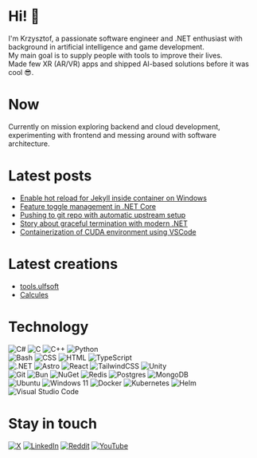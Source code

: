 # Hi! 👋
I'm Krzysztof, a passionate software engineer and .NET enthusiast with background in artificial intelligence and game development. \
My main goal is to supply people with tools to improve their lives. \
Made few XR (AR/VR) apps and shipped AI-based solutions before it was cool 😎.

# Now
Currently on mission exploring backend and cloud development, experimenting with frontend and messing around with software architecture.

# Latest posts
<!-- LATEST_BLOG_POSTS:START -->
- [Enable hot reload for Jekyll inside container on Windows](http://blog.kbegiedza.eu/enable-hot-reload-for-jekyll-inside-container-on-windows)
- [Feature toggle management in .NET Core](http://blog.kbegiedza.eu/feature-management-in-dotnet-core)
- [Pushing to git repo with automatic upstream setup](http://blog.kbegiedza.eu/git-push-with-automatic-upstream-setup)
- [Story about graceful termination with modern .NET](http://blog.kbegiedza.eu/dotnet-and-story-about-graceful-termination)
- [Containerization of CUDA environment using VSCode](http://blog.kbegiedza.eu/setup-cuda-developement-with-vscode)
<!-- LATEST_BLOG_POSTS:END -->

# Latest creations
- [tools.ulfsoft](https://tools.ulfsoft.com/)
- [Calcules](https://calcul.es/)

# Technology
![C#](https://img.shields.io/badge/C%23-%23239120.svg?logo=csharp&logoColor=white)
![C](https://img.shields.io/badge/C-00599C?logo=c&logoColor=white)
![C++](https://img.shields.io/badge/C++-%2300599C.svg?logo=c%2B%2B&logoColor=white)
![Python](https://img.shields.io/badge/Python-3776AB?logo=python&logoColor=fff) \
![Bash](https://img.shields.io/badge/Bash-4EAA25?logo=gnubash&logoColor=fff)
![CSS](https://img.shields.io/badge/CSS-1572B6?logo=css3&logoColor=fff)
![HTML](https://img.shields.io/badge/HTML-%23E34F26.svg?logo=html5&logoColor=white)
![TypeScript](https://img.shields.io/badge/TypeScript-3178C6?logo=typescript&logoColor=fff) \
![.NET](https://img.shields.io/badge/.NET-512BD4?logo=dotnet&logoColor=fff)
![Astro](https://img.shields.io/badge/Astro-BC52EE?logo=astro&logoColor=fff)
![React](https://img.shields.io/badge/React-%2320232a.svg?logo=react&logoColor=%2361DAFB)
![TailwindCSS](https://img.shields.io/badge/Tailwind%20CSS-%2338B2AC.svg?logo=tailwind-css&logoColor=white)
![Unity](https://img.shields.io/badge/Unity-%23000000.svg?logo=unity&logoColor=white) \
![Git](https://img.shields.io/badge/Git-F05032?logo=git&logoColor=fff)
![Bun](https://img.shields.io/badge/Bun-000?logo=bun&logoColor=fff)
![NuGet](https://img.shields.io/badge/NuGet-004880?logo=nuget&logoColor=fff)
![Redis](https://img.shields.io/badge/Redis-%23DD0031.svg?logo=redis&logoColor=white)
![Postgres](https://img.shields.io/badge/Postgres-%23316192.svg?logo=postgresql&logoColor=white)
![MongoDB](https://img.shields.io/badge/MongoDB-%234ea94b.svg?logo=mongodb&logoColor=white) \
![Ubuntu](https://img.shields.io/badge/Ubuntu-E95420?logo=ubuntu&logoColor=white)
![Windows 11](https://img.shields.io/badge/Windows%2011-0078D4?logo=windows11&logoColor=fff)
![Docker](https://img.shields.io/badge/Docker-2496ED?logo=docker&logoColor=fff)
![Kubernetes](https://img.shields.io/badge/Kubernetes-326CE5?logo=kubernetes&logoColor=fff)
![Helm](https://img.shields.io/badge/Helm-0F1689?logo=helm&logoColor=fff)
![Visual Studio Code](https://img.shields.io/badge/Visual%20Studio%20Code-0078d7.svg?logo=visual-studio-code&logoColor=white)

# Stay in touch

[![X](https://img.shields.io/badge/kbegiedza_eu-%23000000.svg?logo=X&logoColor=white)](https://x.com/kbegiedza_eu)
[![LinkedIn](https://img.shields.io/badge/krzysztof--begiedza-%230077B5.svg?logo=linkedin&logoColor=white)](https://www.linkedin.com/in/krzysztof-begiedza/)
[![Reddit](https://img.shields.io/badge/kbegiedza-FF4500?logo=reddit&logoColor=white)](https://www.reddit.com/user/kbegiedza)
[![YouTube](https://img.shields.io/badge/kbegiedza-%23FF0000.svg?logo=YouTube&logoColor=white)](https://www.youtube.com/channel/UCQWEdF2GrA9rgQgnbGmW0uQ)